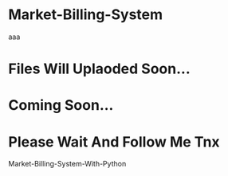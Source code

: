 # Market-Billing-System    


aaa


# Files Will Uplaoded Soon...

# Coming Soon...
<h1>Please Wait And Follow Me Tnx</h1>

Market-Billing-System-With-Python
